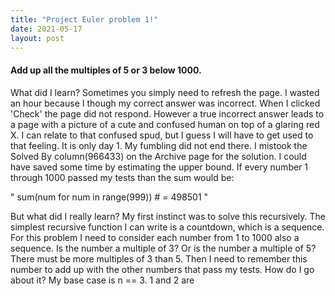 ```yaml
---
title: "Project Euler problem 1!"
date: 2021-05-17
layout: post
---
```

#### Add up all the multiples of 5 or 3 below 1000.

What did I learn?
Sometimes you simply need to refresh the page. I wasted an hour because I though my correct answer was incorrect. When I clicked 'Check' the page did not respond. However a true incorrect answer leads to a page with a picture of a cute and confused human on top of a glaring red X. I can relate to that confused spud, but I guess I will have to get used to that feeling. It is only day 1. My fumbling did not end there. I mistook the Solved By column(966433) on the Archive page for the solution. I could have saved some time by estimating the upper bound. If every number 1 through 1000 passed my tests than the sum would be:

"
sum(num for num in range(999)) # = 498501
"

But what did I really learn?
My first instinct was to solve this recursively. The simplest recursive function I can write is a countdown, which is a sequence. For this problem I need to consider each number from 1 to 1000 also a sequence. Is the number a multiple of 3? Or is the number a multiple of 5? There must be more multiples of 3 than 5. Then I need to remember this number to add up with the other numbers that pass my tests. How do I go about it? My base case is n == 3. 1 and 2 are 
